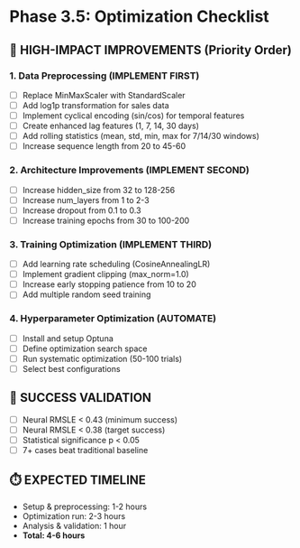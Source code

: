 # Phase 3.5: Optimization Checklist

## 🎯 HIGH-IMPACT IMPROVEMENTS (Priority Order)

### 1. Data Preprocessing (IMPLEMENT FIRST)
- [ ] Replace MinMaxScaler with StandardScaler
- [ ] Add log1p transformation for sales data  
- [ ] Implement cyclical encoding (sin/cos) for temporal features
- [ ] Create enhanced lag features (1, 7, 14, 30 days)
- [ ] Add rolling statistics (mean, std, min, max for 7/14/30 windows)
- [ ] Increase sequence length from 20 to 45-60

### 2. Architecture Improvements (IMPLEMENT SECOND)  
- [ ] Increase hidden_size from 32 to 128-256
- [ ] Increase num_layers from 1 to 2-3
- [ ] Increase dropout from 0.1 to 0.3
- [ ] Increase training epochs from 30 to 100-200

### 3. Training Optimization (IMPLEMENT THIRD)
- [ ] Add learning rate scheduling (CosineAnnealingLR)
- [ ] Implement gradient clipping (max_norm=1.0)
- [ ] Increase early stopping patience from 10 to 20
- [ ] Add multiple random seed training

### 4. Hyperparameter Optimization (AUTOMATE)
- [ ] Install and setup Optuna
- [ ] Define optimization search space
- [ ] Run systematic optimization (50-100 trials)
- [ ] Select best configurations

## 🎯 SUCCESS VALIDATION
- [ ] Neural RMSLE < 0.43 (minimum success)
- [ ] Neural RMSLE < 0.38 (target success)  
- [ ] Statistical significance p < 0.05
- [ ] 7+ cases beat traditional baseline

## ⏱️ EXPECTED TIMELINE
- Setup & preprocessing: 1-2 hours
- Optimization run: 2-3 hours  
- Analysis & validation: 1 hour
- **Total: 4-6 hours**
